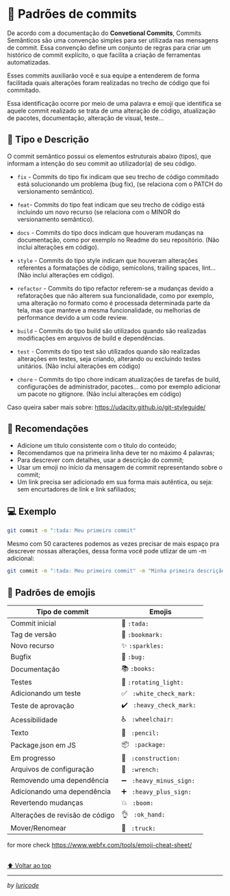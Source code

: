 # 📄 Padrões de commits

De acordo com a documentação do **Convetional Commits**, Commits Semânticos são uma convenção simples para ser utilizada nas mensagens de commit. Essa convenção define um conjunto de regras para criar um histórico de commit explícito, o que facilita a criação de ferramentas automatizadas.

Esses commits auxiliarão você e sua equipe a entenderem de forma facilitada quais alterações foram realizadas no trecho de código que foi commitado.

Essa identificação ocorre por meio de uma palavra e emoji que identifica se aquele commit realizado se trata de uma alteração de código, atualização de pacotes, documentação, alteração de visual, teste...

## 🦄 Tipo e Descrição

O commit semântico possui os elementos estruturais abaixo (tipos), que informam a intenção do seu commit ao utilizador(a) de seu código.

-   `fix` - Commits do tipo fix indicam que seu trecho de código commitado está solucionando um problema (bug fix), (se relaciona com o PATCH do versionamento semântico).

-   `feat`- Commits do tipo feat indicam que seu trecho de código está incluindo um novo recurso (se relaciona com o MINOR do versionamento semântico).

-   `docs` - Commits do tipo docs indicam que houveram mudanças na documentação, como por exemplo no Readme do seu repositório. (Não inclui alterações em código).

-   `style` - Commits do tipo style indicam que houveram alterações referentes a formatações de código, semicolons, trailing spaces, lint... (Não inclui alterações em código).

-   `refactor` - Commits do tipo refactor referem-se a mudanças devido a refatorações que não alterem sua funcionalidade, como por exemplo, uma alteração no formato como é processada determinada parte da tela, mas que manteve a mesma funcionalidade, ou melhorias de performance devido a um code review.

-   `build` - Commits do tipo build são utilizados quando são realizadas modificações em arquivos de build e dependências.

-   `test` - Commits do tipo test são utilizados quando são realizadas alterações em testes, seja criando, alterando ou excluindo testes unitários. (Não inclui alterações em código)

-   `chore` - Commits do tipo chore indicam atualizações de tarefas de build, configurações de administrador, pacotes... como por exemplo adicionar um pacote no gitignore. (Não inclui alterações em código)

Caso queira saber mais sobre: https://udacity.github.io/git-styleguide/

## 🎉 Recomendações

-   Adicione um título consistente com o título do conteúdo;
-   Recomendamos que na primeira linha deve ter no máximo 4 palavras;
-   Para descrever com detalhes, usar a descrição do commit;
-   Usar um emoji no início da mensagem de commit representando sobre o commit;
-   Um link precisa ser adicionado em sua forma mais autêntica, ou seja: sem encurtadores de link e link safiliados;

## 💻 Exemplo

```bash
git commit -m ":tada: Meu primeiro commit"
```
Mesmo com 50 caracteres podemos as vezes precisar de mais espaço pra descrever nossas alterações, dessa forma você pode utlizar de um -m adicional:

```bash
git commit -m ":tada: Meu primeiro commit" -m "Minha primeira descrição"
```

## 💈 Padrões de emojis

<table>
  <thead>
    <tr>
      <th>Tipo de commit</th>
      <th>Emojis</th>
    </tr>
  </thead>
 <tbody>
    <tr>
      <td>Commit inicial</td>
      <td> 🎉 <code>:tada:</code>   </td>
    </tr>
    <tr>
      <td> Tag de versão  </td>
      <td> 🔖 <code>:bookmark:</code>   </td>
    </tr>
    <tr>
      <td>  Novo recurso   </td>
      <td> ✨ <code>:sparkles:</code>   </td>
    </tr>
    <tr>
      <td>  Bugfix  </td>
      <td> 🐛 <code>:bug:</code>   </td>
    </tr>
    <tr>
      <td>  Documentação  </td>
      <td> 📚 <code>:books:</code>   </td>
    </tr>
    <tr>
      <td>  Testes  </td>
      <td> 🚨 <code>:rotating_light: </code>   </td>
    </tr>
    <tr>
      <td>Adicionando um teste</td>
      <td> ✅ <code> :white_check_mark: </code>   </td>
    </tr>
    <tr>
      <td> Teste de aprovação </td>
      <td> ✔️ <code> :heavy_check_mark: </code>   </td>
    </tr>
    <tr>
      <td>  Acessibilidade    </td>
      <td> ♿ <code> :wheelchair: </code>   </td>
    </tr>
    <tr>
      <td>  Texto     </td>
      <td> 📝 <code> :pencil: </code>   </td>
    </tr>
    <tr>
      <td>  Package.json em JS      </td>
      <td> 📦 <code> :package: </code>   </td>
    </tr>
    <tr>
      <td>  Em progresso        </td>
      <td> 🚧 <code> :construction: </code>   </td>
    </tr>
    <tr>
      <td>   Arquivos de configuração        </td>
      <td> 🔧 <code> :wrench: </code>   </td>
    </tr>
    <tr>
      <td>   Removendo uma dependência        </td>
      <td> ➖ <code> :heavy_minus_sign: </code>   </td>
    </tr>
    <tr>
      <td>   Adicionando uma dependência        </td>
      <td> ➕ <code> :heavy_plus_sign: </code>   </td>
    </tr>
    <tr>
      <td>   Revertendo mudanças         </td>
      <td> 💥 <code> :boom: </code>   </td>
    </tr>
    <tr>
      <td>   Alterações de revisão de código        </td>
      <td> 👌 <code> :ok_hand: </code>   </td>
    </tr>
    <tr>
      <td>   Mover/Renomear        </td>
      <td> 🚚 <code> :truck: </code>   </td>
    </tr>
  </tbody>
</table>

for more check https://www.webfx.com/tools/emoji-cheat-sheet/

<br>[⬆ Voltar ao top](#padrões-de-commits-) <br>

---

_by [Iuricode](https://github.com/iuricode/padroes-de-commits)_
